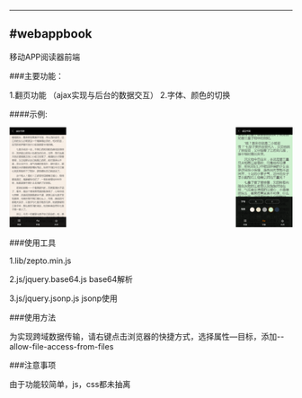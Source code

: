 ---
#webappbook
-------------

移动APP阅读器前端


###主要功能：

1.翻页功能 （ajax实现与后台的数据交互）
2.字体、颜色的切换

####示例:
<div >
 <img src="阅读器界面1.png" width =20%  height = 20% alt="图片名称" />
 <img src="阅读器界面2.png" width =20%  height = 20%  padding="200px" alt="图片名称"  align = right />
 </div>
 
 
###使用工具

1.lib/zepto.min.js 

2.js/jquery.base64.js base64解析

3.js/jquery.jsonp.js jsonp使用


###使用方法

为实现跨域数据传输，请右键点击浏览器的快捷方式，选择属性—目标，添加--allow-file-access-from-files

###注意事项

由于功能较简单，js，css都未抽离




